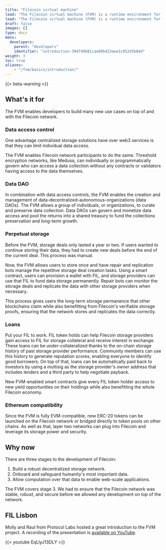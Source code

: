 ```yaml
---
title: "Filecoin virtual machine"
lead: "The Filecoin virtual machine (FVM) is a runtime environment for smart contracts, also called actors, on the Filecoin network. These smart contracts can be written in Solidity or any lanaguge that compiles to WASM. Smart contracts enable users to create and enforce rules for storing and accessing data on the network. The FVM is responsible for executing these smart contracts and ensuring that they are executed correctly and securely."
lead: "The Filecoin virtual machine (FVM) is a runtime environment for smart contracts, also called actors, on the Filecoin network. These smart contracts can be written in Solidity, and eventually any lanaguge that compiles to WASM will be supported. Smart contracts enable users to create and enforce rules for storing and accessing data on the network. The FVM is responsible for executing these smart contracts and ensuring that they are executed correctly and securely."
draft: false
images: []
type: docs
menu:
  developers:
    parent: "developers"
    identifier: "introduction-304f49b81cae09b423aee1c85243b84d"
weight: 3
toc: true
aliases:
    - "/fvm/basics/introduction/"
---
```


{{< beta-warning >}}

## What's it for

The FVM enables developers to build many new use cases on top of and with the Filecoin network.

### Data access control

One advantage centralized storage solutions have over web3 services is that they can limit individual data access.

The FVM enables Filecoin network participants to do the same. Threshold encryption networks, like Medusa, can individually or programmatically govern who can access a data collection without any contracts or validators having access to the data themselves.

### Data DAO

In combination with data access controls, the FVM enables the creation and management of data-decentralized-autonomous-organizations (data DAOs). The FVM allows a group of individuals, or organizations, to curate and preserve data collection. Data DAOs can govern and monetize data access and pool the returns into a shared treasury to fund the collections preservation and long-term growth.

### Perpetual storage

Before the FVM, storage deals only lasted a year or two. If users wanted to continue storing their data, they had to create new deals before the end of the current deal. This process was manual.

Now, the FVM allows users to store once and have repair and replication bots manage the repetitive storage deal creation tasks. Using a smart contract, users can provision a wallet with FIL, and storage providers can use that FIL to fund data storage permanently. Repair bots can monitor the storage deals and replicate the data with other storage providers when necessary.

This process gives users the long-term storage permanence that other blockchains claim while also benefitting from Filecoin's verifiable storage proofs, ensuring that the network stores and replicates the data correctly.

### Loans

Put your FIL to work. FIL token holds can help Filecoin storage providers gain access to FIL for storage collateral and receive interest in exchange. These loans can be under-collateralized thanks to the on-chain storage history of past storage provider performance. Community members can use this history to generate reputation scores, enabling everyone to identify good borrowers. On top of that, loans can be automatically paid back to investors by using a multisig as the storage provider's _owner_ address that includes lenders and a third party to help negotiate payback.

New FVM-enabled smart contracts give every FIL token holder access to new yield opportunities on their holdings while also benefitting the whole Filecoin economy.

### Ethereum compatibility

Since the FVM is fully EVM-compatible, new ERC-20 tokens can be launched on the Filecoin network or bridged directly to token pools on other chains. As well as that, layer two networks can plug into Filecoin and leverage its storage power and security.

## Why now

There are three stages to the development of Filecoin:

1. Build a robust decentralized storage network.
1. Onboard and safeguard humanity's most important data.
1. Allow computation over that data to enable web-scale applications.

The FVM covers stage 3. We had to ensure that the Filecoin network was stable, robust, and secure before we allowed any development on top of the network.

## FIL Lisbon

Molly and Raul from Protocol Labs hosted a great introduction to the FVM project. A recording of the presentation is [available on YouTube](https://www.youtube.com/watch?v=EqLlyJ13DLY).

{{< youtube EqLlyJ13DLY >}}
